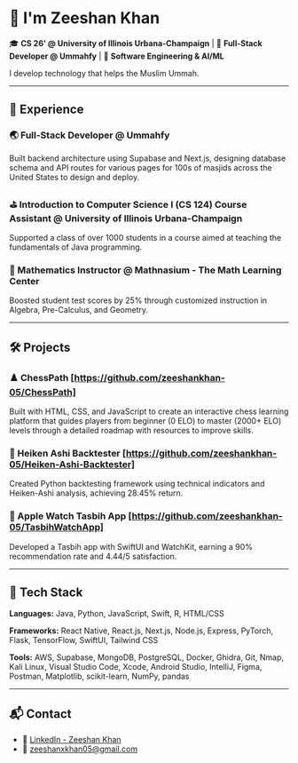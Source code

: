# 👋 I'm Zeeshan Khan

🎓 **CS 26' @ University of Illinois Urbana-Champaign** | 🕋 **Full-Stack Developer @ Ummahfy** | 🤖 **Software Engineering & AI/ML**

I develop technology that helps the Muslim Ummah.

---

## 🔬 Experience

### 🌏 Full-Stack Developer @ Ummahfy
Built backend architecture using Supabase and Next.js, designing database schema and API routes for various pages for 100s of masjids across the United States to design and deploy.

### ⛳️ Introduction to Computer Science I (CS 124) Course Assistant @ University of Illinois Urbana-Champaign
Supported a class of over 1000 students in a course aimed at teaching the fundamentals of Java programming.

### 🧮 Mathematics Instructor @ Mathnasium - The Math Learning Center
Boosted student test scores by 25% through customized instruction in Algebra, Pre-Calculus, and Geometry.

---

## 🛠️ Projects

### ♟️ ChessPath [https://github.com/zeeshankhan-05/ChessPath]
Built with HTML, CSS, and JavaScript to create an interactive chess learning platform that guides players from beginner (0 ELO) to master (2000+ ELO) levels through a detailed roadmap with resources to improve skills.

### 🏦 Heiken Ashi Backtester [https://github.com/zeeshankhan-05/Heiken-Ashi-Backtester]
Created Python backtesting framework using technical indicators and Heiken-Ashi analysis, achieving 28.45% return.

### 📿 Apple Watch Tasbih App [https://github.com/zeeshankhan-05/TasbihWatchApp]
Developed a Tasbih app with SwiftUI and WatchKit, earning a 90% recommendation rate and 4.44/5 satisfaction.

---

## 🧰 Tech Stack

**Languages:** Java, Python, JavaScript, Swift, R, HTML/CSS

**Frameworks:** React Native, React.js, Next.js, Node.js, Express, PyTorch, Flask, TensorFlow, SwiftUI, Tailwind CSS  

**Tools:** AWS, Supabase, MongoDB, PostgreSQL, Docker, Ghidra, Git, Nmap, Kali Linux, Visual Studio Code, Xcode, Android Studio, IntelliJ, Figma, Postman, Matplotlib, scikit-learn, NumPy, pandas

---

## 📬 Contact

- 🔗 [LinkedIn - Zeeshan Khan](https://www.linkedin.com/in/zeeshankhan05/)
- 📧 [zeeshanxkhan05@gmail.com](mailto:zeeshanxkhan05@gmail.com)
